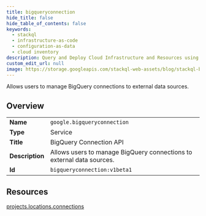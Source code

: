 ```yaml
---
title: bigqueryconnection
hide_title: false
hide_table_of_contents: false
keywords:
  - stackql
  - infrastructure-as-code
  - configuration-as-data
  - cloud inventory
description: Query and Deploy Cloud Infrastructure and Resources using SQL
custom_edit_url: null
image: https://storage.googleapis.com/stackql-web-assets/blog/stackql-blog-post-featured-image.png
---
```

Allows users to manage BigQuery connections to external data sources.  
    

## Overview
<table><tbody>
<tr><td><b>Name</b></td><td><code>google.bigqueryconnection</code></td></tr>
<tr><td><b>Type</b></td><td>Service</td></tr>
<tr><td><b>Title</b></td><td>BigQuery Connection API</td></tr>
<tr><td><b>Description</b></td><td>Allows users to manage BigQuery connections to external data sources.</td></tr>
<tr><td><b>Id</b></td><td><code>bigqueryconnection:v1beta1</code></td></tr>
</tbody></table>

## Resources
<div class="row">
<div class="providerDocColumn">
<a href="/providers/google/bigqueryconnection/projects.locations.connections/">projects.locations.connections</a><br />
</div>
<div class="providerDocColumn">
</div>
</div>
